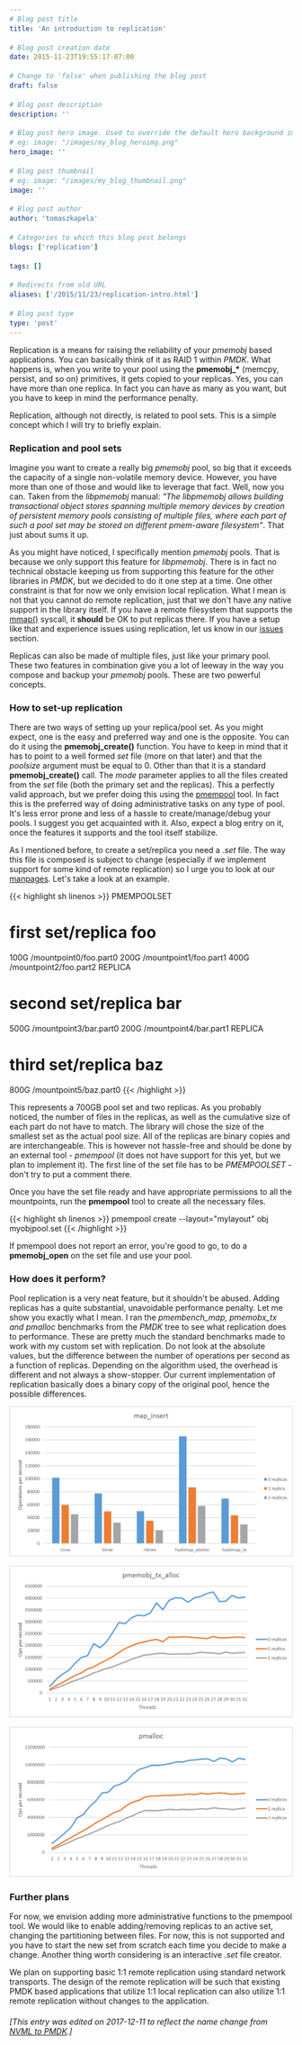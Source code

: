 ```yaml
---
# Blog post title
title: 'An introduction to replication'

# Blog post creation date
date: 2015-11-23T19:55:17-07:00

# Change to 'false' when publishing the blog post
draft: false

# Blog post description
description: ''

# Blog post hero image. Used to override the default hero background image.
# eg: image: "/images/my_blog_heroimg.png"
hero_image: ''

# Blog post thumbnail
# eg: image: "/images/my_blog_thumbnail.png"
image: ''

# Blog post author
author: 'tomaszkapela'

# Categories to which this blog post belongs
blogs: ['replication']

tags: []

# Redirects from old URL
aliases: ['/2015/11/23/replication-intro.html']

# Blog post type
type: 'post'
---
```


Replication is a means for raising the reliability of your _pmemobj_ based applications. You can basically think of it as RAID 1 within _PMDK_. What happens is, when you write to your pool using the **pmemobj\_\*** (memcpy, persist, and so on) primitives, it gets copied to your replicas. Yes, you can have more than one replica. In fact you can have as many as you want, but you have to keep in mind the performance penalty.

Replication, although not directly, is related to pool sets. This is a simple concept which I will try to briefly explain.

### Replication and pool sets

Imagine you want to create a really big _pmemobj_ pool, so big that it exceeds the capacity of a single non-volatile memory device. However, you have more than one of those and would like to leverage that fact. Well, now you can. Taken from the _libpmemobj_ manual: _"The libpmemobj allows building transactional object stores spanning multiple memory devices by creation of persistent memory pools consisting of multiple files, where each part of such a pool set may be stored on different pmem-aware filesystem"_. That just about sums it up.

As you might have noticed, I specifically mention _pmemobj_ pools. That is because we only support this feature for _libpmemobj_. There is in fact no technical obstacle keeping us from supporting this feature for the other libraries in _PMDK_, but we decided to do it one step at a time. One other constraint is that for now we only envision local replication. What I mean is not that you cannot do remote replication, just that we don't have any native support in the library itself. If you have a remote filesystem that supports the [mmap()][b4af9cfb] syscall, it **should** be OK to put replicas there. If you have a setup like that and experience issues using replication, let us know in our [issues][6534d9c4] section.

Replicas can also be made of multiple files, just like your primary pool. These two features in combination give you a lot of leeway in the way you compose and backup your _pmemobj_ pools. These are two powerful concepts.

### How to set-up replication

There are two ways of setting up your replica/pool set. As you might expect, one is the easy and preferred way and one is the opposite. You can do it using the **pmemobj_create()** function. You have to keep in mind that it has to point to a well formed _set_ file (more on that later) and that the _poolsize_ argument must be equal to 0. Other than that it is a standard **pmemobj_create()** call. The _mode_ parameter applies to all the files created from the _set_ file (both the primary set and the replicas). This a perfectly valid approach, but we prefer doing this using the [pmempool][6d977c8e] tool. In fact this is the preferred way of doing administrative tasks on any type of pool. It's less error prone and less of a hassle to create/manage/debug your pools. I suggest you get acquainted with it. Also, expect a blog entry on it, once the features it supports and the tool itself stabilize.

As I mentioned before, to create a set/replica you need a _.set_ file. The way this file is composed is subject to change (especially if we implement support for some kind of remote replication) so I urge you to look at our [manpages][1d90594e]. Let's take a look at an example.

{{< highlight sh linenos >}}
PMEMPOOLSET

# first set/replica foo

100G /mountpoint0/foo.part0
200G /mountpoint1/foo.part1
400G /mountpoint2/foo.part2
REPLICA

# second set/replica bar

500G /mountpoint3/bar.part0
200G /mountpoint4/bar.part1
REPLICA

# third set/replica baz

800G /mountpoint5/baz.part0
{{< /highlight >}}

This represents a 700GB pool set and two replicas. As you probably noticed, the number of files in the replicas, as well as the cumulative size of each part do not have to match. The library will chose the size of the smallest set as the actual pool size. All of the replicas are binary copies and are interchangeable. This is however not hassle-free and should be done by an external tool - _pmempool_ (it does not have support for this yet, but we plan to implement it). The first line of the set file has to be _PMEMPOOLSET_ - don't try to put a comment there.

Once you have the set file ready and have appropriate permissions to all the mountpoints, run the **pmempool** tool to create all the necessary files.

{{< highlight sh linenos >}}
pmempool create --layout="mylayout" obj myobjpool.set
{{< /highlight >}}

If pmempool does not report an error, you're good to go, to do a **pmemobj_open** on the set file and use your pool.

### How does it perform?

Pool replication is a very neat feature, but it shouldn't be abused. Adding replicas has a quite substantial, unavoidable performance penalty. Let me show you exactly what I mean. I ran the _pmembench_map, pmemobx_tx and pmalloc_ benchmarks from the _PMDK_ tree to see what replication does to performance. These are pretty much the standard benchmarks made to work with my custom set with replication. Do not look at the absolute values, but the difference between the number of operations per second as a function of replicas. Depending on the algorithm used, the overhead is different and not always a show-stopper. Our current implementation of replication basically does a binary copy of the original pool, hence the possible differences.

![map_insert](/images/posts/map_insert_repl.png)

![pmemobj_tx_alloc](/images/posts/pmemobj_tx_alloc_repl.png)

![pmalloc](/images/posts/pmalloc_repl.png)

### Further plans

For now, we envision adding more administrative functions to the pmempool tool. We would like to enable adding/removing replicas to an active set, changing the partitioning between files. For now, this is not supported and you have to start the new set from scratch each time you decide to make a change. Another thing worth considering is an interactive _.set_ file creator.

We plan on supporting basic 1:1 remote replication using standard network transports. The design of the remote replication will be such that existing PMDK based applications that utilize 1:1 local replication can also utilize 1:1 remote replication without changes to the application.

[6534d9c4]: https://github.com/pmem/issues/issues 'pmem-issues'
[b4af9cfb]: https://linux.die.net/man/2/mmap 'mmap'
[6d977c8e]: /pmdk/pmempool/ 'pmempool'
[1d90594e]: /pmdk/manpages/linux/master/libpmemobj/libpmemobj.7.html 'pmemobj-manpages'

###### [This entry was edited on 2017-12-11 to reflect the name change from [NVML to PMDK](/blog/2017/12/announcing-the-persistent-memory-development-kit).]
